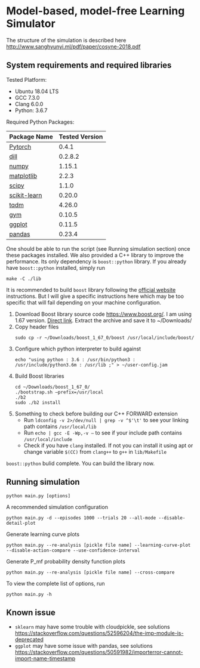 # Model-based, model-free Learning Simulator

The structure of the simulation is described here http://www.sanghyunyi.ml/pdf/paper/cosyne-2018.pdf

## System requirements and required libraries
Tested Platform: 
- Ubuntu 18.04 LTS
- GCC 7.3.0
- Clang 6.0.0
- Python: 3.6.7

Required Python Packages:

| Package Name | Tested Version |
| ------------ | ------- |
| [Pytorch](https://pytorch.org/) | 0.4.1 |
| [dill](https://pypi.org/project/dill/) | 0.2.8.2 |
| [numpy](http://www.numpy.org/) | 1.15.1 |
| [matplotlib](https://matplotlib.org/) | 2.2.3 |
| [scipy](https://www.scipy.org/) | 1.1.0 |
| [scikit-learn](https://scikit-learn.org/) | 0.20.0 |
| [tqdm](https://tqdm.github.io/) | 4.26.0 |
| [gym](https://gym.openai.com/) | 0.10.5 |
| [ggplot](http://ggplot.yhathq.com/) | 0.11.5 |
| [pandas](https://pandas.pydata.org/) | 0.23.4 |

One should be able to run the script (see Running simulation section) once these packages installed. We also provided a C++ library to improve the performance. Its only dependency is `boost::python` library. If you already have `boost::python` installed, simply run
```
make -C ./lib
```
It is recommended to build `boost` library following the [official website](https://www.boost.org/doc/libs/1_67_0/more/getting_started/unix-variants.html) instructions. But I will give a specific instructions here which may be too specific that will fail depending on your machine configuration.
1. Download Boost library source code https://www.boost.org/. I am using 1.67 version. [Direct link](https://sourceforge.net/projects/boost/files/boost/1.67.0/boost_1_67_0.tar.gz/download). Extract the archive and save it to ~/Downloads/
2. Copy header files
    ```
    sudo cp -r ~/Downloads/boost_1_67_0/boost /usr/local/include/boost/
    ```
3. Configure which python interpreter to build against
    ```
    echo "using python : 3.6 : /usr/bin/python3 : /usr/include/python3.6m : /usr/lib ;" > ~/user-config.jam
    ```
4. Build Boost libraries
    ```
    cd ~/Downloads/boost_1_67_0/
    ./bootstrap.sh –prefix=/usr/local
    ./b2
    sudo ./b2 install
    ```
5. Something to check before building our C++ FORWARD extension
    - Run `ldconfig -v 2>/dev/null | grep -v ^$'\t'` to see your linking path contains `/usr/local/lib`
    - Run `echo | gcc -E -Wp,-v –` to see if your include path contains `/usr/local/include`
    - Check if you have `clang` installed. If not you can install it using apt or change variable `$(CC)` from `clang++` to `g++` in `lib/Makefile`

`boost::python` bulid complete. You can build the library now.

## Running simulation
```
python main.py [options]
```
A recommended simulation configuration
```
python main.py -d --episodes 1000 --trials 20 --all-mode --disable-detail-plot
```
Generate learning curve plots
```
python main.py --re-analysis [pickle file name] --learning-curve-plot --disable-action-compare --use-confidence-interval
```
Generate P_mf probability density function plots
```
python main.py --re-analysis [pickle file name] --cross-compare
```
To view the complete list of options, run
```
python main.py -h
```

## Known issue
- `sklearn` may have some trouble with cloudpickle, see solutions https://stackoverflow.com/questions/52596204/the-imp-module-is-deprecated
- `ggplot` may have some issue with pandas, see solutions https://stackoverflow.com/questions/50591982/importerror-cannot-import-name-timestamp